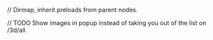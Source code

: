 // Dirmap, inherit preloads from parent nodes.

// TODO Show images in popup instead of taking you out of the list on /3d/all
